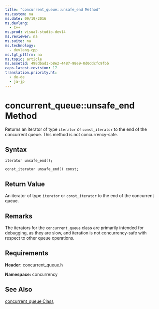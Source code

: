```yaml
---
title: "concurrent_queue::unsafe_end Method"
ms.custom: na
ms.date: 09/19/2016
ms.devlang: 
  - C++
ms.prod: visual-studio-dev14
ms.reviewer: na
ms.suite: na
ms.technology: 
  - devlang-cpp
ms.tgt_pltfrm: na
ms.topic: article
ms.assetid: 498dbad1-b8e2-4487-98e9-0d0ddcfc9fbb
caps.latest.revision: 17
translation.priority.ht: 
  - de-de
  - ja-jp
---
```

# concurrent_queue::unsafe_end Method
Returns an iterator of type `iterator` or `const_iterator` to the end of the concurrent queue. This method is not concurrency-safe.  
  
## Syntax  
  
```  
iterator unsafe_end();  
  
const_iterator unsafe_end() const;  
```  
  
## Return Value  
 An iterator of type `iterator` or `const_iterator` to the end of the concurrent queue.  
  
## Remarks  
 The iterators for the `concurrent_queue` class are primarily intended for debugging, as they are slow, and iteration is not concurrency-safe with respect to other queue operations.  
  
## Requirements  
 **Header:** concurrent_queue.h  
  
 **Namespace:** concurrency  
  
## See Also  
 [concurrent_queue Class](../vs140/concurrent_queue-Class.md)